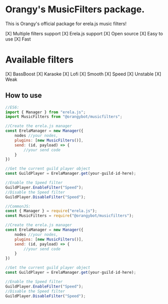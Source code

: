 # Orangy's MusicFilters package.
This is Orangy's official package for erela.js music filters!

[X] Multiple filters support
[X] Erela.js support
[X] Open source
[X] Easy to use
[X] Fast

# Available filters
[X] BassBoost
[X] Karaoke
[X] Lofi
[X] Smooth
[X] Speed
[X] Unstable
[X] Weak

## How to use
```javascript
//ES6:
import { Manager } from "erela.js";
import MusicFilters from "@orangybot/musicfilters";

//Create the erela.js manager
const ErelaManager = new Manager({
    nodes //your nodes,
    plugins: [new MusicFilters()],
    send: (id, payload) => {
        //your send code
    }
})

//Get the current guild player object
const GuildPlayer = ErelaManager.get(your-guild-id-here);

//Enable the Speed filter
GuildPlayer.EnableFilter("Speed");
//Disable the Speed filter
GuildPlayer.DisableFilter("Speed");

//CommonJS:
const { Manager } = require("erela.js");
const MusicFilters = require("@orangybot/musicfilters");

//Create the erela.js manager
const ErelaManager = new Manager({
    nodes //your nodes,
    plugins: [new MusicFilters()],
    send: (id, payload) => {
        //your send code
    }
})

//Get the current guild player object
const GuildPlayer = ErelaManager.get(your-guild-id-here);

//Enable the Speed filter
GuildPlayer.EnableFilter("Speed");
//Disable the Speed filter
GuildPlayer.DisableFilter("Speed");
```